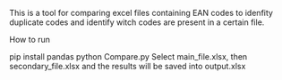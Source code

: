 This is a tool for comparing excel files containing EAN codes to idenfity duplicate codes and identify witch codes are present in a certain file.

How to run

pip install pandas
python Compare.py
Select main_file.xlsx, then secondary_file.xlsx and the results will be saved into output.xlsx